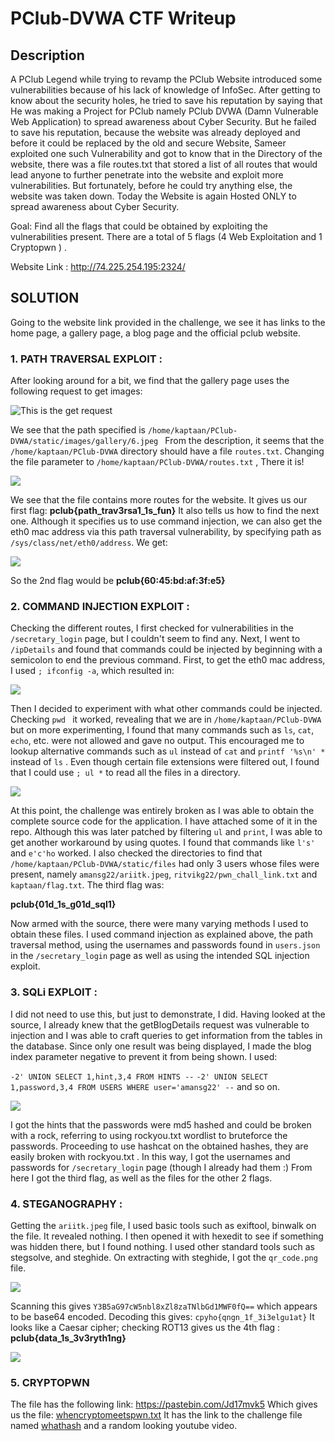 # PClub-DVWA CTF Writeup

## Description
A PClub Legend while trying to revamp the PClub Website introduced some vulnerabilities because of his lack of knowledge of InfoSec. After getting to know about the security holes, he tried to save his reputation by saying that He was making a Project for PClub namely PClub DVWA (Damn Vulnerable Web Application) to spread awareness about Cyber Security. But he failed to save his reputation, because the website was already deployed and before it could be replaced by the old and secure Website, Sameer exploited one such Vulnerability and got to know that in the Directory of the website, there was a file routes.txt that stored a list of all routes that would lead anyone to further penetrate into the website and exploit more vulnerabilities. But fortunately, before he could try anything else, the website was taken down. Today the Website is again Hosted ONLY to spread awareness about Cyber Security. 

Goal: Find all the flags that could be obtained by exploiting the vulnerabilities present.  There are a total of 5 flags (4 Web Exploitation and 1 Cryptopwn ) . 

Website Link : 
http://74.225.254.195:2324/

## SOLUTION
Going to the website link provided in the challenge, we see it has links to the home page, a gallery page, a blog page and the official pclub website.

### 1. PATH TRAVERSAL EXPLOIT :
After looking around for a bit, we find that the gallery page uses the following request to get images:

![This is the get request](getfilegall.png)

We see that the path specified is 
`/home/kaptaan/PClub-DVWA/static/images/gallery/6.jpeg `
From the description, it seems that the
` /home/kaptaan/PClub-DVWA `
directory should have a file `routes.txt`. Changing the file parameter to 
` /home/kaptaan/PClub-DVWA/routes.txt ` ,
There it is!

![](routesfile.png)

We see that the file contains more routes for the website.
It gives us our first flag:
**pclub{path_trav3rsa1_1s_fun}**
It also tells us how to find the next one. Although it specifies us to use command injection, we can also get the eth0 mac address via this path traversal vulnerability, by specifying path as
`/sys/class/net/eth0/address`.
We get:

![](eth0mac.png)

So the 2nd flag would be 
**pclub{60:45:bd:af:3f:e5}**

### 2. COMMAND INJECTION EXPLOIT :
Checking the different routes, I first checked for vulnerabilities in the
`/secretary_login` page, but I couldn't seem to find any. Next, I went to `/ipDetails` and found that commands could be injected by beginning with a semicolon to end the previous command. First, to get the eth0 mac address, I used `; ifconfig -a`, which resulted in:

![](ifconfig.png)

Then I decided to experiment with what other commands could be injected. Checking `pwd ` it worked, revealing that we are in ` /home/kaptaan/PClub-DVWA ` but on more experimenting, I found that many commands such as `ls`, `cat`, `echo`, etc. were not allowed and gave no output. This encouraged me to lookup alternative commands such as `ul` instead of `cat` and `printf '%s\n' *` instead of `ls` . Even though certain file extensions were filtered out, I found that I  could use `; ul *` to read all the files in a directory.

![](ul.png)

 At this point, the challenge was entirely broken as I was able to obtain the complete source code for the application. I have attached some of it in the repo.
Although this was later patched by filtering `ul` and `print`, I was able to get another workaround by using quotes. I found that commands like `l's'` and `e'c'ho` worked.
I also checked the directories to find that ` /home/kaptaan/PClub-DVWA/static/files ` had only 3 users whose files were present, namely `amansg22/ariitk.jpeg`, `ritvikg22/pwn_chall_link.txt` and `kaptaan/flag.txt`.
The third flag was:

**pclub{01d_1s_g01d_sql1}**

Now armed with the source, there were many varying methods I used to obtain these files. I used command injection as explained above, the path traversal method, using the usernames and passwords found in `users.json` in the `/secretary_login` page as well as using the intended SQL injection exploit.

### 3. SQLi EXPLOIT :
I did not need to use this, but just to demonstrate, I did. Having looked at the source, I already knew that the getBlogDetails request was vulnerable to injection and I was able to craft queries to get information from the tables in the database.
Since only one result was being displayed, I made the blog index parameter negative to prevent it from being shown.
I used:

`-2' UNION SELECT 1,hint,3,4 FROM HINTS --`
`-2' UNION SELECT 1,password,3,4 FROM USERS WHERE user='amansg22' --`
and so on.

![](hint1.png)

I got the hints that the passwords were md5 hashed and could be broken with a rock, referring to using rockyou.txt wordlist to  bruteforce the passwords.
Proceeding to use hashcat on the obtained hashes, they are easily broken with rockyou.txt .
In this way, I got the usernames and passwords for `/secretary_login` page (though I already had them :)
From here I got the third flag, as well as the files for the other 2 flags.

### 4. STEGANOGRAPHY :
Getting the `ariitk.jpeg` file, I used basic tools such as exiftool, binwalk on the file. It revealed nothing. I then opened it with hexedit to see if something was hidden there, but I found nothing. I used other standard tools such as stegsolve, and steghide.
On extracting with steghide, I got the `qr_code.png` file.

![](qr_code.png)

Scanning this gives
`Y3B5aG97cW5nbl8xZl8zaTNlbGd1MWF0fQ==`
which appears to be base64 encoded. Decoding this gives:
`cpyho{qngn_1f_3i3elgu1at}`
It looks like a Caesar cipher; checking ROT13 gives us the 4th flag :
**pclub{data_1s_3v3ryth1ng}**

![](decoded.png)

### 5. CRYPTOPWN
The file has the following link:
https://pastebin.com/Jd17mvk5
Which gives us the file:
[whencryptomeetspwn.txt](whencryptomeetspwn.txt)
It has the link to the challenge file named [whathash](whathash)
and a random looking youtube video.
